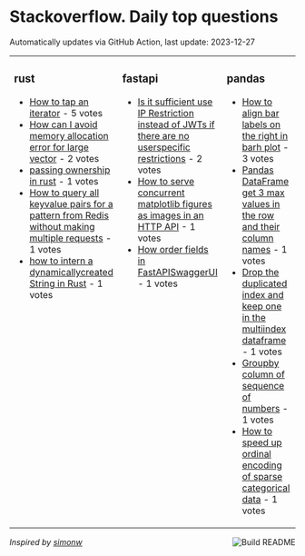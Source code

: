 # Stackoverflow. Daily top questions 

Automatically updates via GitHub Action, last update: <!-- date starts -->2023-12-27<!-- date ends -->


<table><tr><td valign="top" width="33%">

### rust
<!-- rust starts -->
* [How to tap an iterator](https://stackoverflow.com/questions/77720028/how-to-tap-an-iterator) - 5 votes
* [How can I avoid memory allocation error for large vector](https://stackoverflow.com/questions/77721990/how-can-i-avoid-memory-allocation-error-for-large-vector) - 2 votes
* [passing ownership in rust](https://stackoverflow.com/questions/77719442/passing-ownership-in-rust) - 1 votes
* [How to query all keyvalue pairs for a pattern from Redis without making multiple requests](https://stackoverflow.com/questions/77718730/how-to-query-all-key-value-pairs-for-a-pattern-from-redis-without-making-multipl) - 1 votes
* [how to intern a dynamicallycreated String in Rust](https://stackoverflow.com/questions/77720681/how-to-intern-a-dynamically-created-string-in-rust) - 1 votes
<!-- rust ends -->
</td><td valign="top" width="34%">


### fastapi
<!-- fastapi starts -->
* [Is it sufficient use IP Restriction instead of JWTs if there are no userspecific restrictions](https://stackoverflow.com/questions/77715661/is-it-sufficient-use-ip-restriction-instead-of-jwts-if-there-are-no-user-specifi) - 2 votes
* [How to serve concurrent matplotlib figures as images in an HTTP API](https://stackoverflow.com/questions/77722578/how-to-serve-concurrent-matplotlib-figures-as-images-in-an-http-api) - 1 votes
* [How order fields in FastAPISwaggerUI](https://stackoverflow.com/questions/77719635/how-order-fields-in-fastapi-swaggerui) - 1 votes
<!-- fastapi ends -->
</td><td valign="top" width="34%">


### pandas
<!-- pandas starts -->
* [How to align bar labels on the right in barh plot](https://stackoverflow.com/questions/77715680/how-to-align-bar-labels-on-the-right-in-barh-plot) - 3 votes
* [Pandas DataFrame get 3 max values in the row and their column names](https://stackoverflow.com/questions/77718744/pandas-dataframe-get-3-max-values-in-the-row-and-their-column-names) - 1 votes
* [Drop the duplicated index and keep one in the multiindex dataframe](https://stackoverflow.com/questions/77720053/drop-the-duplicated-index-and-keep-one-in-the-multi-index-dataframe) - 1 votes
* [Groupby column of sequence of numbers](https://stackoverflow.com/questions/77720235/groupby-column-of-sequence-of-numbers) - 1 votes
* [How to speed up ordinal encoding of sparse categorical data](https://stackoverflow.com/questions/77722635/how-to-speed-up-ordinal-encoding-of-sparse-categorical-data) - 1 votes
<!-- pandas ends -->
</td></tr></table>

<a href="https://github.com/hp0404/hp0404/actions"><img src="https://github.com/hp0404/hp0404/workflows/Build%20README/badge.svg" align="right" alt="Build README"></a> <p>*Inspired by  [simonw](https://github.com/simonw/simonw)*</p>
